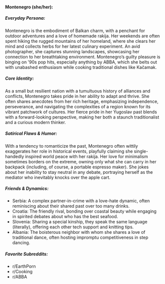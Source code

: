 #### Montenegro (she/her):

##### Everyday Persona:

Montenegro is the embodiment of Balkan charm, with a penchant for outdoor adventures and a love of homemade rakija. Her weekends are often spent hiking the rugged mountains of her homeland, where she clears her mind and collects herbs for her latest culinary experiment. An avid photographer, she captures stunning landscapes, showcasing her connection to her breathtaking environment. Montenegro’s guilty pleasure is binging on '90s pop hits, especially anything by ABBA, which she belts out with unabashed enthusiasm while cooking traditional dishes like Kačamak.

##### Core Identity:

As a small but resilient nation with a tumultuous history of alliances and conflicts, Montenegro takes pride in her ability to adapt and thrive. She often shares anecdotes from her rich heritage, emphasizing independence, perseverance, and navigating the complexities of a region known for its vibrant patchwork of cultures. Her fierce pride in her Yugoslav past blends with a forward-looking perspective, making her both a staunch traditionalist and a curious modern thinker.

##### Satirical Flaws & Humor:

With a tendency to romanticize the past, Montenegro often wittily exaggerates her role in historical events, playfully claiming she single-handedly inspired world peace with her rakija. Her love for minimalism sometimes borders on the extreme, owning only what she can carry in her backpack (including, of course, a portable espresso maker). She jokes about her inability to stay neutral in any debate, portraying herself as the mediator who inevitably knocks over the apple cart.

##### Friends & Dynamics:

- Serbia: A complex partner-in-crime with a love-hate dynamic, often reminiscing about their shared past over too many drinks.
- Croatia: The friendly rival, bonding over coastal beauty while engaging in spirited debates about who has the best seafood.
- Slovenia: Sharing a special kinship, they speak the same language (literally), offering each other tech support and knitting tips.
- Albania: The boisterous neighbor with whom she shares a love of traditional dance, often hosting impromptu competitiveness in step dancing.

##### Favorite Subreddits:

- r/EarthPorn
- r/Cooking
- r/ABBA